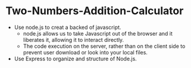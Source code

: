 # Two-Numbers-Addition-Calculator


- Use node.js to creat a backed of javascript.
  - node.js allows us to take Javascript out of the browser and it liberates it, allowing it to interact directly.
  - The code execution on the server, rather than on the client side to prevent user download or look into your local files.
- Use Express to organize and structure of Node.js.
